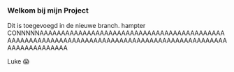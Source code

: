 ### Welkom bij mijn Project
 
Dit is toegevoegd in de nieuwe branch.
hampter
CONNNNNAAAAAAAAAAAAAAAAAAAAAAAAAAAAAAAAAAAAAAAAAAAAAAAAAAAAAAAAAAAAAAAAAAAAAAAAAAAAAAAAAAAAAAAAAAAAAAAAAAAAAAAAAAAA

Luke 😱
